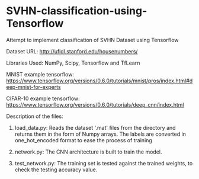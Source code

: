 # SVHN-classification-using-Tensorflow
Attempt to implement classification of SVHN Dataset using Tensorflow

Dataset URL: http://ufldl.stanford.edu/housenumbers/

Libraries Used: NumPy, Scipy, Tensorflow and TfLearn

MNIST example tensorflow: https://www.tensorflow.org/versions/0.6.0/tutorials/mnist/pros/index.html#deep-mnist-for-experts

CIFAR-10 example tensorflow: https://www.tensorflow.org/versions/0.6.0/tutorials/deep_cnn/index.html

Description of the files:
1. load_data.py: Reads the dataset '.mat' files from the directory and returns them in the form of Numpy arrays. The labels are converted in one_hot_encoded format to ease the process of training

2. network.py: The CNN architecture is built to train the model.

3. test_network.py: The training set is tested against the trained weights, to check the testing accuracy value.
